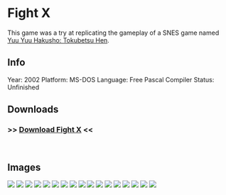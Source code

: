 # Fight X

This game was a try at replicating the gameplay of a SNES game named [Yuu Yuu Hakusho: Tokubetsu Hen][YuuYuuHakushoSNES].

## Info
Year: 2002
Platform: MS-DOS
Language: Free Pascal Compiler
Status: Unfinished

## Downloads
### >> [Download Fight X](/downloads/fight70.zip "Download Fight X") <<
<br>

## Images

<div class="ContentFlow">
	<div class="flow">
		<img class="item" src="/fight-x-fighting-game-system/fight_001.png" />
		<img class="item" src="/fight-x-fighting-game-system/fight_002.png" />
		<img class="item" src="/fight-x-fighting-game-system/fight_003.png" />
		<img class="item" src="/fight-x-fighting-game-system/fight_004.png" />
		<img class="item" src="/fight-x-fighting-game-system/fight_005.png" />
		<img class="item" src="/fight-x-fighting-game-system/fight_006.png" />
		<img class="item" src="/fight-x-fighting-game-system/fight_007.png" />
		<img class="item" src="/fight-x-fighting-game-system/fight_008.png" />
		<img class="item" src="/fight-x-fighting-game-system/fight_009.png" />
		<img class="item" src="/fight-x-fighting-game-system/fight_010.png" />
		<img class="item" src="/fight-x-fighting-game-system/fight_011.png" />
		<img class="item" src="/fight-x-fighting-game-system/fight_012.png" />
		<img class="item" src="/fight-x-fighting-game-system/fight_013.png" />
		<img class="item" src="/fight-x-fighting-game-system/fight_014.png" />
		<img class="item" src="/fight-x-fighting-game-system/fight_015.png" />
		<img class="item" src="/fight-x-fighting-game-system/fight_016.png" />
		<img class="item" src="/fight-x-fighting-game-system/fight_018.png" />
	</div>
</div>


[YuuYuuHakushoSNES]: (http://www.youtube.com/watch?v=PxnjxZfyGfo)